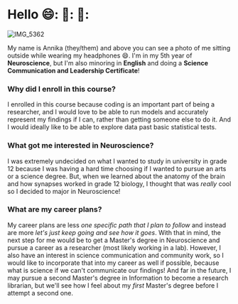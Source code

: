 # Hello 😄: 🌱: 🌈:

![IMG_5362](https://github.com/user-attachments/assets/03e48eb1-34f4-46c7-89e8-163b0fbb2d37)
    
My name is Annika (they/them) and above you can see a photo of me sitting outside while wearing my headphones :smile:. I'm in my 5th year of **Neuroscience**, but I'm also minoring in **English** and doing a **Science Communication and Leadership Certificate**!

### Why did I enroll in this course?
I enrolled in this course because coding is an important part of being a researcher, and I would love to be able to run models and accurately represent my findings if I can, rather than getting someone else to do it. And I would ideally like to be able to explore data past basic statistical tests. 

### What got me interested in Neuroscience?
I was extremely undecided on what I wanted to study in university in grade 12 because I was having a hard time choosing if I wanted to pursue an arts or a science degree. But, when we learned about the anatomy of the brain and how synapses worked in grade 12 biology, I thought that was *really* cool so I decided to major in Neuroscience!

### What are my career plans?
My career plans are less *one specific path that I plan to follow* and instead are more *let's just keep going and see how it goes*. With that in mind, the next step for me would be to get a Master's degree in Neuroscience and pursue a career as a researcher (most likely working in a lab). However, I also have an interest in science communication and community work, so I would like to incorporate that into my career as well if possible, because what is science if we can't communicate our findings! And far in the future, I may pursue a second Master's degree in Information to become a research librarian, but we'll see how I feel about my *first* Master's degree before I attempt a second one.  
